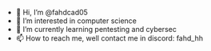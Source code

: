 - 👋 Hi, I’m @fahdcad05
- 👀 I’m interested in computer science 
- 🌱 I’m currently learning pentesting and cybersec
- 📫 How to reach me, well contact me in discord: fahd_hh

<!---
fahdcad05/fahdcad05 is a ✨ special ✨ repository because its `README.md` (this file) appears on your GitHub profile.
You can click the Preview link to take a look at your changes.
--->
